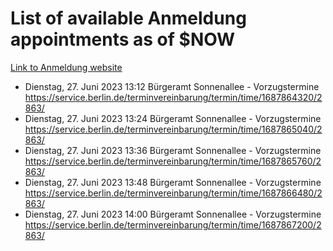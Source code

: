 # List of available Anmeldung appointments as of $NOW
[Link to Anmeldung website](https://service.berlin.de/terminvereinbarung/termin/tag.php?termin=1&anliegen[]=120686&dienstleisterlist=122210,122217,327316,122219,327312,122227,327314,122231,327346,122243,327348,122254,122252,329742,122260,329745,122262,329748,122271,327278,122273,327274,122277,327276,330436,122280,327294,122282,327290,122284,327292,122291,327270,122285,327266,122286,327264,122296,327268,150230,329760,122297,327286,122294,327284,122312,329763,122314,329775,122304,327330,122311,327334,122309,327332,317869,122281,327352,122279,329772,122283,122276,327324,122274,327326,122267,329766,122246,327318,122251,327320,122257,327322,122208,327298,122226,327300&herkunft=http%3A%2F%2Fservice.berlin.de%2Fdienstleistung%2F120686%2F)
- Dienstag, 27. Juni 2023 13:12 Bürgeramt Sonnenallee - Vorzugstermine https://service.berlin.de/terminvereinbarung/termin/time/1687864320/2863/
- Dienstag, 27. Juni 2023 13:24 Bürgeramt Sonnenallee - Vorzugstermine https://service.berlin.de/terminvereinbarung/termin/time/1687865040/2863/
- Dienstag, 27. Juni 2023 13:36 Bürgeramt Sonnenallee - Vorzugstermine https://service.berlin.de/terminvereinbarung/termin/time/1687865760/2863/
- Dienstag, 27. Juni 2023 13:48 Bürgeramt Sonnenallee - Vorzugstermine https://service.berlin.de/terminvereinbarung/termin/time/1687866480/2863/
- Dienstag, 27. Juni 2023 14:00 Bürgeramt Sonnenallee - Vorzugstermine https://service.berlin.de/terminvereinbarung/termin/time/1687867200/2863/
